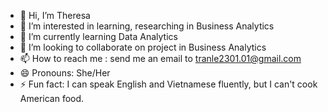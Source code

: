 - 👋 Hi, I’m Theresa
- 👀 I’m interested in learning, researching in Business Analytics
- 🌱 I’m currently learning Data Analytics
- 💞️ I’m looking to collaborate on project in Business Analytics 
- 📫 How to reach me : send me an email to tranle2301.01@gmail.com
- 😄 Pronouns: She/Her
- ⚡ Fun fact: I can speak English and Vietnamese fluently, but I can't cook American food.

<!---
htran2301/htran2301 is a ✨ special ✨ repository because its `README.md` (this file) appears on your GitHub profile.
You can click the Preview link to take a look at your changes.
--->
